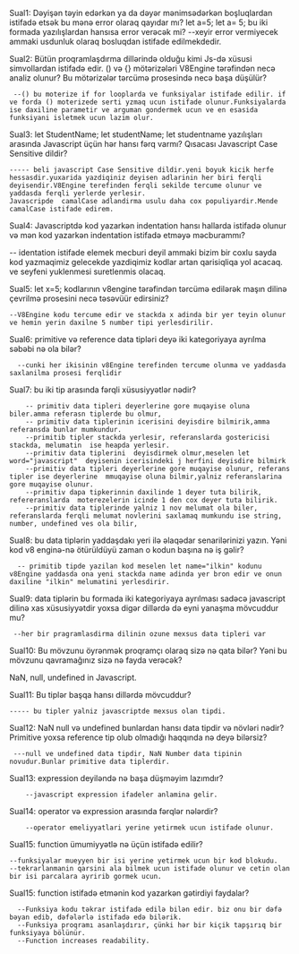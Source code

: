 Sual1: Dəyişən təyin edərkən ya da dəyər mənimsədərkən boşluqlardan istifadə etsək bu mənə error olaraq qayıdar mı? let a=5; let a= 5; bu iki formada yazılışlardan hansısa error verəcək mi?
    --xeyir error vermiyecek ammaki usdunluk olaraq bosluqdan istifade edilmekdedir.



Sual2:  Bütün proqramlaşdırma dillərində olduğu kimi Js-də xüsusi simvollardan istifadə edir. () və {} mötərizələri V8Engine tərəfindən necə analiz olunur? Bu mötərizələr tərcümə prosesində necə başa düşülür?

     --() bu moterize if for looplarda ve funksiyalar istifade edilir. if ve forda () moterizede serti yzmaq ucun istifade olunur.Funksiyalarda ise daxiline parametir ve arguman gondermek ucun ve en esasida funksiyani isletmek ucun lazim olur.



Sual3: let StudentName; let studentName; let studentname yazılışları arasında Javascript üçün hər hansı fərq varmı? Qısacası Javascript Case Sensitive dildir?

    ----- beli javascript Case Sensitive dildir.yeni boyuk kicik herfe hessasdir.yuxarida yazdiqiniz deyisen adlarinin her biri ferqli deyisendir.V8Engine terefinden ferqli sekilde tercume olunur ve yaddasda ferqli yerlerde yerlesir.
    Javascripde  camalCase adlandirma usulu daha cox populiyardir.Mende camalCase istifade edirem.



Sual4:  Javascriptdə kod yazarkən indentation hansı hallarda istifadə olunur və mən kod yazarkən indentation istifadə etməyə məcburammı?

  -- identation istifade elemek mecburi deyil ammaki bizim bir coxlu sayda kod yazmaqimiz gelecekde yazdiqimiz kodlar artan qarisiqliqa yol acacaq. ve seyfeni yuklenmesi suretlenmis olacaq.


Sual5: let x=5; kodlarının v8engine tərəfindən tərcümə edilərək maşın dilinə çevrilmə prosesini necə təsəvüür edirsiniz?

    --V8Engine kodu tercume edir ve stackda x adinda bir yer teyin olunur ve hemin yerin daxilne 5 number tipi yerlesdirilir.




Sual6:   primitive və reference data tipləri deyə iki kategoriyaya ayrılma səbəbi nə ola bilər?

      --cunki her ikisinin v8Engine terefinden tercume olunma ve yaddasda saxlanilma prosesi ferqlidir




Sual7:  bu iki tip arasında fərqli xüsusiyyətlər nədir?

        -- primitiv data tipleri deyerlerine gore muqayise oluna biler.amma referasn tiplerde bu olmur,
        -- primitiv data tiplerinin icerisini deyisdire bilmirik,amma referansda bunlar mumkundur.
        --primitib tipler stackda yerlesir, referanslarda gostericisi stackda, melumatin  ise heapda yerlesir.
        --primitiv data tiplerini  deyisdirmek olmur,meselen let word="javascript"  deyisenin icerisindeki j herfini deyisdire bilmirk
        --primitiv data tipleri deyerlerine gore muqayise olunur, referans tipler ise deyerlerine  mmuqayise oluna bilmir,yalniz referanslarina gore muqayise olunur.
        --primitiv dapa tipkerinnin daxilinde 1 deyer tuta bilirik, refereranslarda  moterezelerin icinde 1 den cox deyer tuta bilirik.
        --primitiv data tiplerinde yalniz 1 nov melumat ola biler, referanslarda ferqli melumat novlerini saxlamaq mumkundu ise string, number, undefined ves ola bilir,



Sual8:   bu data tiplərin yaddaşdakı yeri ilə əlaqədar senarilərinizi yazın. Yəni kod v8 enginə-nə ötürüldüyü zaman o kodun başına nə iş gəlir?

      -- primitib tipde yazilan kod meselen let name="ilkin" kodunu v8Engine yaddasda ona yeni stackda name adinda yer bron edir ve onun daxiline "ilkin" melumatini yerlesdirir.


Sual9:  data tiplərin bu formada iki kategoriyaya ayrılması sadəcə javascript dilinə xas xüsusiyyətdir yoxsa digər dillərdə də eyni yanaşma mövcuddur mu?

     --her bir pragramlasdirma dilinin ozune mexsus data tipleri var



Sual10:  Bu mövzunu öyrənmək proqramçı olaraq sizə nə qata bilər? Yəni bu mövzunu qavramağınız sizə nə fayda verəcək?




NaN, null, undefined in Javascript.

    

Sual11: Bu tiplər başqa hansı dillərdə mövcuddur?
 
    ----- bu tipler yalniz javascriptde mexsus olan tipdi.




Sual12: NaN null və undefined bunlardan hansı data tipdir və növləri nədir? Primitive yoxsa reference tip olub olmadığı haqqında nə deyə bilərsiz?

     ---null ve undefined data tipdir, NaN Number data tipinin novudur.Bunlar primitive data tiplerdir.


Sual13: expression deyiləndə nə başa düşməyim lazımdır?

        --javascript expression ifadeler anlamina gelir.

Sual14: operator və expression arasında fərqlər nələrdir?

        --operator emeliyyatlari yerine yetirmek ucun istifade olunur.



Sual15: function ümumiyyətlə nə üçün istifadə edilir?
 
    --funksiyalar mueyyen bir isi yerine yetirmek ucun bir kod blokudu.
    --tekrarlanmanin qarsini ala bilmek ucun istifade olunur ve cetin olan bir isi parcalara ayririb gormek ucun.



Sual15:  function istifadə etmənin kod yazarkən gətirdiyi faydalar?

      --Funksiya kodu təkrar istifadə edilə bilən edir. biz onu bir dəfə bəyan edib, dəfələrlə istifadə edə bilərik.
      --Funksiya proqramı asanlaşdırır, çünki hər bir kiçik tapşırıq bir funksiyaya bölünür.
      --Function increases readability.




